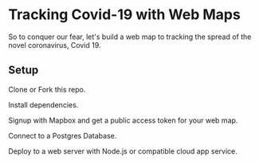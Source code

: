 # Tracking Covid-19 with Web Maps

So to conquer our fear, let's build a web map to tracking the spread of the novel coronavirus, Covid 19. 

## Setup

Clone or Fork this repo.

Install dependencies.

Signup with Mapbox and get a public access token for your web map.

Connect to a Postgres Database.

Deploy to a web server with Node.js or compatible cloud app service.

